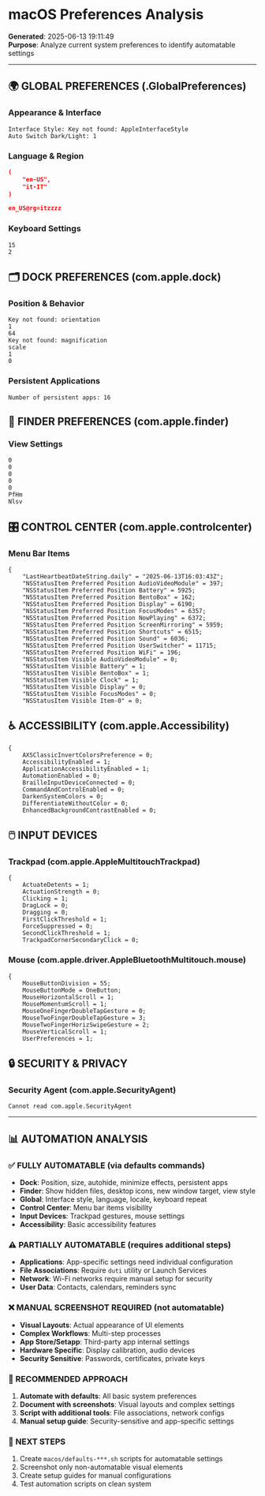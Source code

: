 # macOS Preferences Analysis

**Generated**: 2025-06-13 19:11:49  
**Purpose**: Analyze current system preferences to identify automatable settings

---

## 🌍 GLOBAL PREFERENCES (.GlobalPreferences)

### Appearance & Interface

```
Interface Style: Key not found: AppleInterfaceStyle
Auto Switch Dark/Light: 1
```

### Language & Region

```json
(
    "en-US",
    "it-IT"
)

en_US@rg=itzzzz
```

### Keyboard Settings

```
15
2
```

## 🗂️ DOCK PREFERENCES (com.apple.dock)

### Position & Behavior

```
Key not found: orientation
1
64
Key not found: magnification
scale
1
0
```

### Persistent Applications

```
Number of persistent apps: 16
```

## 📁 FINDER PREFERENCES (com.apple.finder)

### View Settings

```
0
0
0
0
0
PfHm
Nlsv
```

## 🎛️ CONTROL CENTER (com.apple.controlcenter)

### Menu Bar Items

```
{
    "LastHeartbeatDateString.daily" = "2025-06-13T16:03:43Z";
    "NSStatusItem Preferred Position AudioVideoModule" = 397;
    "NSStatusItem Preferred Position Battery" = 5925;
    "NSStatusItem Preferred Position BentoBox" = 162;
    "NSStatusItem Preferred Position Display" = 6190;
    "NSStatusItem Preferred Position FocusModes" = 6357;
    "NSStatusItem Preferred Position NowPlaying" = 6372;
    "NSStatusItem Preferred Position ScreenMirroring" = 5959;
    "NSStatusItem Preferred Position Shortcuts" = 6515;
    "NSStatusItem Preferred Position Sound" = 6036;
    "NSStatusItem Preferred Position UserSwitcher" = 11715;
    "NSStatusItem Preferred Position WiFi" = 196;
    "NSStatusItem Visible AudioVideoModule" = 0;
    "NSStatusItem Visible Battery" = 1;
    "NSStatusItem Visible BentoBox" = 1;
    "NSStatusItem Visible Clock" = 1;
    "NSStatusItem Visible Display" = 0;
    "NSStatusItem Visible FocusModes" = 0;
    "NSStatusItem Visible Item-0" = 0;
```

## ♿ ACCESSIBILITY (com.apple.Accessibility)

```
{
    AXSClassicInvertColorsPreference = 0;
    AccessibilityEnabled = 1;
    ApplicationAccessibilityEnabled = 1;
    AutomationEnabled = 0;
    BrailleInputDeviceConnected = 0;
    CommandAndControlEnabled = 0;
    DarkenSystemColors = 0;
    DifferentiateWithoutColor = 0;
    EnhancedBackgroundContrastEnabled = 0;
```

## 🖱️ INPUT DEVICES

### Trackpad (com.apple.AppleMultitouchTrackpad)

```
{
    ActuateDetents = 1;
    ActuationStrength = 0;
    Clicking = 1;
    DragLock = 0;
    Dragging = 0;
    FirstClickThreshold = 1;
    ForceSuppressed = 0;
    SecondClickThreshold = 1;
    TrackpadCornerSecondaryClick = 0;
```

### Mouse (com.apple.driver.AppleBluetoothMultitouch.mouse)

```
{
    MouseButtonDivision = 55;
    MouseButtonMode = OneButton;
    MouseHorizontalScroll = 1;
    MouseMomentumScroll = 1;
    MouseOneFingerDoubleTapGesture = 0;
    MouseTwoFingerDoubleTapGesture = 3;
    MouseTwoFingerHorizSwipeGesture = 2;
    MouseVerticalScroll = 1;
    UserPreferences = 1;
```

## 🔒 SECURITY & PRIVACY

### Security Agent (com.apple.SecurityAgent)

```
Cannot read com.apple.SecurityAgent
```

---

## 📊 AUTOMATION ANALYSIS

### ✅ FULLY AUTOMATABLE (via defaults commands)

- **Dock**: Position, size, autohide, minimize effects, persistent apps
- **Finder**: Show hidden files, desktop icons, new window target, view style
- **Global**: Interface style, language, locale, keyboard repeat
- **Control Center**: Menu bar items visibility
- **Input Devices**: Trackpad gestures, mouse settings
- **Accessibility**: Basic accessibility features

### ⚠️ PARTIALLY AUTOMATABLE (requires additional steps)

- **Applications**: App-specific settings need individual configuration
- **File Associations**: Require `duti` utility or Launch Services
- **Network**: Wi-Fi networks require manual setup for security
- **User Data**: Contacts, calendars, reminders sync

### ❌ MANUAL SCREENSHOT REQUIRED (not automatable)

- **Visual Layouts**: Actual appearance of UI elements
- **Complex Workflows**: Multi-step processes
- **App Store/Setapp**: Third-party app internal settings
- **Hardware Specific**: Display calibration, audio devices
- **Security Sensitive**: Passwords, certificates, private keys

### 🎯 RECOMMENDED APPROACH

1. **Automate with defaults**: All basic system preferences
2. **Document with screenshots**: Visual layouts and complex settings
3. **Script with additional tools**: File associations, network configs
4. **Manual setup guide**: Security-sensitive and app-specific settings

### 📝 NEXT STEPS

1. Create `macos/defaults-***.sh` scripts for automatable settings
2. Screenshot only non-automatable visual elements
3. Create setup guides for manual configurations
4. Test automation scripts on clean system
